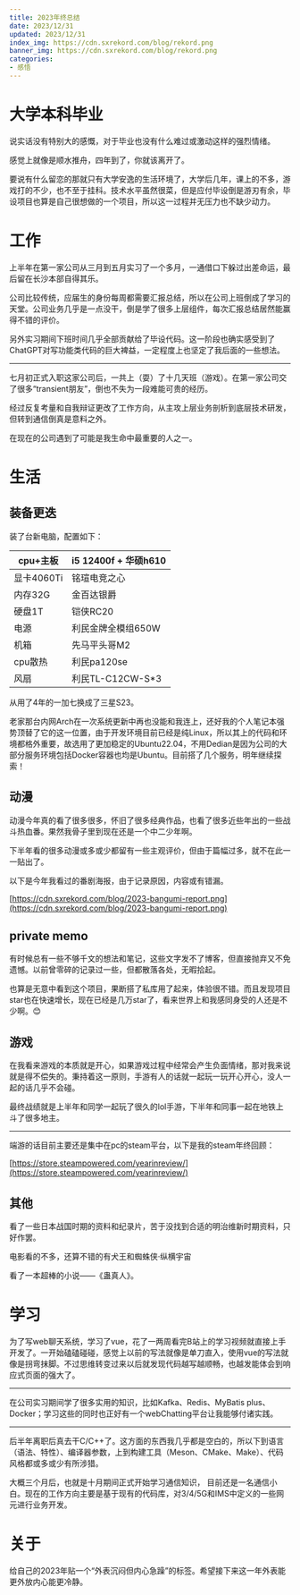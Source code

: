 ```yaml
---
title: 2023年终总结
date: 2023/12/31
updated: 2023/12/31
index_img: https://cdn.sxrekord.com/blog/rekord.png
banner_img: https://cdn.sxrekord.com/blog/rekord.png
categories: 
- 感悟
---
```



# 大学本科毕业

说实话没有特别大的感慨，对于毕业也没有什么难过或激动这样的强烈情绪。

感觉上就像是顺水推舟，四年到了，你就该离开了。

要说有什么留恋的那就只有大学安逸的生活环境了，大学后几年，课上的不多，游戏打的不少，也不至于挂科。技术水平虽然很菜，但是应付毕设倒是游刃有余，毕设项目也算是自己很想做的一个项目，所以这一过程并无压力也不缺少动力。

# 工作

上半年在第一家公司从三月到五月实习了一个多月，一通借口下躲过出差命运，最后留在长沙本部自得其乐。

公司比较传统，应届生的身份每周都需要汇报总结，所以在公司上班倒成了学习的天堂。公司业务几乎是一点没干，倒是学了很多上层组件，每次汇报总结居然能赢得不错的评价。

另外实习期间下班时间几乎全部贡献给了毕设代码。这一阶段也确实感受到了ChatGPT对写功能类代码的巨大裨益，一定程度上也坚定了我后面的一些想法。

---

七月初正式入职这家公司后，一共上（耍）了十几天班（游戏）。在第一家公司交了很多“transient朋友”，倒也不失为一段难能可贵的经历。

经过反复考量和自我辩证更改了工作方向，从主攻上层业务剖析到底层技术研发，但转到通信倒真是意料之外。

在现在的公司遇到了可能是我生命中最重要的人之一。

# 生活

## 装备更迭

装了台新电脑，配置如下：

| cpu+主板 | i5 12400f + 华硕h610 |
| --- | --- |
| 显卡4060Ti | 铭瑄电竞之心 |
| 内存32G | 金百达银爵 |
| 硬盘1T | 铠侠RC20  |
| 电源 | 利民金牌全模组650W |
| 机箱 | 先马平头哥M2 |
| cpu散热 | 利民pa120se |
| 风扇 | 利民TL-C12CW-S*3 |

从用了4年的一加七换成了三星S23。

老家那台内网Arch在一次系统更新中再也没能和我连上，还好我的个人笔记本强势顶替了它的这一位置，由于开发环境目前已经是纯Linux，所以其上的代码和环境都格外重要，故选用了更加稳定的Ubuntu22.04，不用Dedian是因为公司的大部分服务环境包括Docker容器也均是Ubuntu。目前搭了几个服务，明年继续探索！

## 动漫

动漫今年真的看了很多很多，怀旧了很多经典作品，也看了很多近些年出的一些战斗热血番。果然我骨子里到现在还是一个中二少年啊。

下半年看的很多动漫或多或少都留有一些主观评价，但由于篇幅过多，就不在此一一贴出了。

以下是今年我看过的番剧海报，由于记录原因，内容或有错漏。

[https://cdn.sxrekord.com/blog/2023-bangumi-report.png](https://cdn.sxrekord.com/blog/2023-bangumi-report.png)

## private memo

有时候总有一些不够千文的想法和笔记，这些文字发不了博客，但直接抛弃又不免遗憾。以前曾零碎的记录过一些，但都散落各处，无暇拾起。

也算是无意中看到这个项目，果断搭了私库用了起来，体验很不错。而且发现项目star也在快速增长，现在已经是几万star了，看来世界上和我感同身受的人还是不少啊。😊

## 游戏

在我看来游戏的本质就是开心，如果游戏过程中经常会产生负面情绪，那对我来说就是得不偿失的。秉持着这一原则，手游有人的话就一起玩一玩开心开心，没人一起的话几乎不会碰。

最终战绩就是上半年和同学一起玩了很久的lol手游，下半年和同事一起在地铁上斗了很多地主。

---

端游的话目前主要还是集中在pc的steam平台，以下是我的steam年终回顾：

[https://store.steampowered.com/yearinreview/](https://store.steampowered.com/yearinreview/)

## 其他

看了一些日本战国时期的资料和纪录片，苦于没找到合适的明治维新时期资料，只好作罢。

电影看的不多，还算不错的有犬王和蜘蛛侠·纵横宇宙

看了一本超棒的小说——《蛊真人》。

# 学习

为了写web聊天系统，学习了vue，花了一两周看完B站上的学习视频就直接上手开发了。一开始磕磕碰碰，感觉上以前的写法就像是单刀直入，使用vue的写法就像是拐弯抹脚。不过思维转变过来以后就发现代码越写越顺畅，也越发能体会到响应式页面的强大了。

---

在公司实习期间学了很多实用的知识，比如Kafka、Redis、MyBatis plus、Docker；学习这些的同时也正好有一个webChatting平台让我能够付诸实践。

---

后半年离职后真去干C/C++了。这方面的东西我几乎都是空白的，所以下到语言（语法、特性）、编译器参数，上到构建工具（Meson、CMake、Make）、代码风格都或多或少有所涉猎。

大概三个月后，也就是十月期间正式开始学习通信知识， 目前还是一名通信小白。现在的工作方向主要是基于现有的代码库，对3/4/5G和IMS中定义的一些网元进行业务开发。

# 关于

给自己的2023年贴一个“外表沉闷但内心急躁”的标签。希望接下来这一年外表能更外放内心能更冷静。
